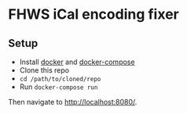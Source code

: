 FHWS iCal encoding fixer
========================

Setup
-----

- Install [docker](https://www.docker.com/) and 
  [docker-compose](https://docs.docker.com/compose/install/)
- Clone this repo
- `cd /path/to/cloned/repo`
- Run `docker-compose run`

Then navigate to <http://localhost:8080/>.

